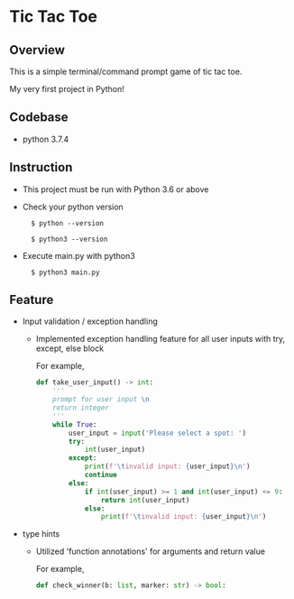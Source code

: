 # Tic Tac Toe

## Overview
This is a simple terminal/command prompt game of tic tac toe.

My very first project in Python!

## Codebase
- python 3.7.4

## Instruction
- This project must be run with Python 3.6 or above

- Check your python version

        $ python --version

        $ python3 --version

- Execute main.py with python3
        
        $ python3 main.py

## Feature
- Input validation / exception handling
    - Implemented exception handling feature for all user inputs with try, except, else block
    
        For example,

        ```python
        def take_user_input() -> int:
            '''
            prompt for user input \n
            return integer
            '''
            while True:
                user_input = input('Please select a spot: ')
                try:
                    int(user_input)
                except:
                    print(f'\tinvalid input: {user_input}\n')
                    continue
                else:
                    if int(user_input) >= 1 and int(user_input) <= 9:
                        return int(user_input)
                    else:
                        print(f'\tinvalid input: {user_input}\n')
        ```

- type hints
    - Utilized 'function annotations' for arguments and return value

        For example,

        ```python
        def check_winner(b: list, marker: str) -> bool:
        ``` 